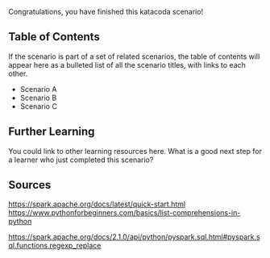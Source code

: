 
Congratulations, you have finished this katacoda scenario!

## Table of Contents

If the scenario is part of a set of related scenarios, the table of contents will appear here as a bulleted list of all the scenario titles, with links to each other.

- Scenario A
- Scenario B
- Scenario C

## Further Learning

You could link to other learning resources here. What is a good next step for a learner who just completed this scenario?

## Sources

https://spark.apache.org/docs/latest/quick-start.html
https://www.pythonforbeginners.com/basics/list-comprehensions-in-python

https://spark.apache.org/docs/2.1.0/api/python/pyspark.sql.html#pyspark.sql.functions.regexp_replace